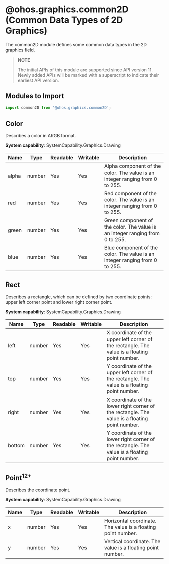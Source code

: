 # @ohos.graphics.common2D (Common Data Types of 2D Graphics)

The common2D module defines some common data types in the 2D graphics field.

> **NOTE**
>
> The initial APIs of this module are supported since API version 11. Newly added APIs will be marked with a superscript to indicate their earliest API version.

## Modules to Import

```ts
import common2D from '@ohos.graphics.common2D';
```

## Color

Describes a color in ARGB format.

**System capability**: SystemCapability.Graphics.Drawing

| Name | Type  | Readable| Writable| Description                                    |
| ----- | ------ | ---- | ---- | ---------------------------------------- |
| alpha | number | Yes  | Yes  | Alpha component of the color. The value is an integer ranging from 0 to 255.|
| red   | number | Yes  | Yes  | Red component of the color. The value is an integer ranging from 0 to 255.|
| green | number | Yes  | Yes  | Green component of the color. The value is an integer ranging from 0 to 255.|
| blue  | number | Yes  | Yes  | Blue component of the color. The value is an integer ranging from 0 to 255.|

## Rect

Describes a rectangle, which can be defined by two coordinate points: upper left corner point and lower right corner point.

**System capability**: SystemCapability.Graphics.Drawing

| Name  | Type  | Readable| Writable| Description                          |
| ------ | ------ | ---- | ---- | ------------------------------ |
| left   | number | Yes  | Yes  | X coordinate of the upper left corner of the rectangle. The value is a floating point number.|
| top    | number | Yes  | Yes  | Y coordinate of the upper left corner of the rectangle. The value is a floating point number.|
| right  | number | Yes  | Yes  | X coordinate of the lower right corner of the rectangle. The value is a floating point number.|
| bottom | number | Yes  | Yes  | Y coordinate of the lower right corner of the rectangle. The value is a floating point number.|

## Point<sup>12+</sup>

Describes the coordinate point.

**System capability**: SystemCapability.Graphics.Drawing

| Name  | Type  | Readable| Writable| Description                          |
| ------ | ------ | ---- | ---- | ------------------------------ |
| x      | number | Yes  | Yes  | Horizontal coordinate. The value is a floating point number.              |
| y      | number | Yes  | Yes  | Vertical coordinate. The value is a floating point number.              |
